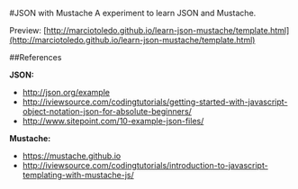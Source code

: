 #JSON with Mustache
A experiment to learn JSON and Mustache.

Preview: [http://marciotoledo.github.io/learn-json-mustache/template.html](http://marciotoledo.github.io/learn-json-mustache/template.html)

##References

**JSON:**
- http://json.org/example
- http://iviewsource.com/codingtutorials/getting-started-with-javascript-object-notation-json-for-absolute-beginners/
- http://www.sitepoint.com/10-example-json-files/

**Mustache:**
- https://mustache.github.io
- http://iviewsource.com/codingtutorials/introduction-to-javascript-templating-with-mustache-js/